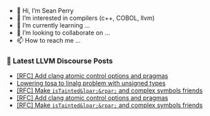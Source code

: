 - 👋 Hi, I’m Sean Perry
- 👀 I’m interested in compilers (c++, COBOL, llvm)
- 🌱 I’m currently learning ...
- 💞️ I’m looking to collaborate on ...
- 📫 How to reach me ...

<!---
s66perry/s66perry is a ✨ special ✨ repository because its `README.md` (this file) appears on your GitHub profile.
You can click the Preview link to take a look at your changes.
--->
### 📕 Latest LLVM Discourse Posts

<!-- DISCOURSE-LLVM:START -->
- [[RFC] Add clang atomic control options and pragmas](https://discourse.llvm.org/t/rfc-add-clang-atomic-control-options-and-pragmas/80641#post_11)
- [Lowering tosa to linalg problem with unsigned types](https://discourse.llvm.org/t/lowering-tosa-to-linalg-problem-with-unsigned-types/80704#post_4)
- [[RFC] Make `isTainted&lpar;&rpar;` and complex symbols friends](https://discourse.llvm.org/t/rfc-make-istainted-and-complex-symbols-friends/79570#post_9)
- [[RFC] Add clang atomic control options and pragmas](https://discourse.llvm.org/t/rfc-add-clang-atomic-control-options-and-pragmas/80641#post_10)
- [[RFC] Make `isTainted&lpar;&rpar;` and complex symbols friends](https://discourse.llvm.org/t/rfc-make-istainted-and-complex-symbols-friends/79570#post_8)
<!-- DISCOURSE-LLVM:END -->
